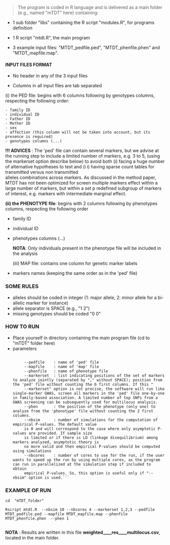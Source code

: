  
> The program is coded in R language and is delivered as a main folder (e.g., named "mTDT" here) containing:
 
 
 
* 1 sub folder "libs" containing the R script "modules.R", for programs definition
 
 
* 1 R script "mtdt.R", the main program
 
 
* 3 example input files: "MTDT_pedfile.ped", "MTDT_phenfile.phen" and "MTDT_mapfile.map".
 
 
####  INPUT FILES FORMAT
 
 
* No header in any of the 3 input files
 
* Columns in all input files are tab separated
 
 
 
(i) the PED file: begins with 6 columns following 
by genotypes columns, respecting the following order: 
 
	- family ID  
	- individual ID
	- Father ID
	- Mother ID
	- sex
	- affection (this column will not be taken into account, but its presence is required)
	- genotypes columns (...)
 
 
 
 
__!!! ADVICES__ :
	The 'ped' file can contain several markers, but we advise at the running step to include a 
	limited number of markers, e.g. 3 to 5, (using the markerset option describe below) to avoid both (i) 		facing a huge number of alternative hypotheses to test and (i
	i) having sparse count tables for transmitted versus non transmitted 	
	alleles combinations across markers. As discussed in the method paper, MTDT has not been optimized for 		screen 
	multiple markers effect within a large number of markers, but within a set p
	redefined subgroup of markers of interest, 
	e.g. markers with intermediate marginal effect.
 
 
 
**(ii) the PHENOTYPE file**: begins with 2 columns following by phenotypes columns, respecting the following order
 
 
 
- family ID
 
- individual ID
 
 
 
- phenotypes columns (...)
 
 
 	__NOTA__: Only individuals present in the phenotype file will be included in the analysis
 
 	(iii) MAP file: contains one column for genetic marker labels
 
 
 
- markers names (keeping the same order as in the 'ped' file)
 
 
### SOME RULES
 
 
 
- alleles should be coded in integer (1: major allele, 2: minor allele for a bi-allelic marker for instance)
- allele separator is SPACE (e.g., "1 2")  
- missing genotypes should be coded "0 0"
 
 
### HOW TO RUN
  
 * Place yourself in directory containing the main program file (cd to "mTDT" folder here)
 * parameters
 	```
 	
 	 	 --pedfile    : name of 'ped' file
 	 	 --mapfile    : name of 'map' file
 	 	 --phenfile   : name of phenotype file
 	 	 --markerset  : list indicating positions of the set of markers to analyze jointly (separated by "," without SPACE); position from the 'ped' file without counting the 6 first columns. If this "
	     --markerset" option is not precise, the software will run like single-marker GWAS, screen all markers in the 'ped' file one-by-one in family-based association. A limited number of top SNPs from a GWAS screening can be subsequently used for multilocus analysis.
		 --phen       : the position of the phenotype (only one) to analyze from the 'phenotype' file without counting the 2 first columns.
		 --nbsim      : number of simulations for the computation of empirical P-values. The default value
		 is 0 and will correspond to the case where only asymptotic P-values are provided. If sample size
		 is limited or if there is LD (linkage disequilibrium) among markers analyzed, asymptotic theory is
		 no more valid and then empirical P-values should be computed using simulations
		 --nbcores    : number of cores to use for the run, if the user wants to speed up the run by using multiple cores, as the program can run in parallelized at the simulation step if included to obtain
		 empirical P-values. So, this option is useful only if "--nbsim" option is used.```

### EXAMPLE OF RUN
 

```
cd  "mTDT_folder"

Rscript mtdt.R  --nbsim 10 --nbcores 4 --markerset 1,2,3 --pedfile MTDT_pedfile.ped --mapfile MTDT_mapfile.map --phenfile MTDT_phenfile.phen  --phen 1
 
``` 
 
__NOTA__ : Results are written in this file **weighted____res____multilocus.csv**, located in the main folder.
 
 
